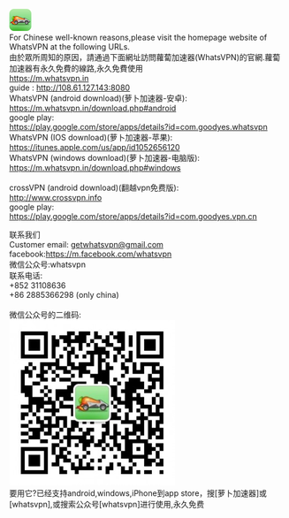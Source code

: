 <a href="#"><img height="40" with="40" src="images/logo.png"></a><br>
For Chinese well-known reasons,please visit the homepage website of WhatsVPN at the following URLs.<br>
由於眾所周知的原因，請通過下面網址訪問蘿蔔加速器(WhatsVPN)的官網.蘿蔔加速器有永久免費的線路,永久免費使用<br>
https://m.whatsvpn.in<br>
guide : http://108.61.127.143:8080<br>
WhatsVPN (android download)(萝卜加速器-安卓):<br>
https://m.whatsvpn.in/download.php#android<br>
google play:<br>
https://play.google.com/store/apps/details?id=com.goodyes.whatsvpn<br>
WhatsVPN (IOS download)(萝卜加速器-苹果):<br>
https://itunes.apple.com/us/app/id1052656120<br>
WhatsVPN (windows download)(萝卜加速器-电脑版):<br>
https://m.whatsvpn.in/download.php#windows<br>
<br>
crossVPN (android download)(翻越vpn免费版):<br>
http://www.crossvpn.info<br>
google play:<br>
https://play.google.com/store/apps/details?id=com.goodyes.vpn.cn<br>

联系我们<br>
Customer email: getwhatsvpn@gmail.com<br>
facebook:https://m.facebook.com/whatsvpn<br>
微信公众号:whatsvpn<br>
联系电话:<br>
+852 31108636<br>
+86 2885366298 (only china)<br>
<br>
微信公众号的二维码:<br>
<a href="#"><img src="images/gongzongweichat-300x300.jpg"></a><br>
要用它?已经支持android,windows,iPhone到app store，搜[萝卜加速器]或[whatsvpn],或搜索公众号[whatsvpn]进行使用,永久免费
